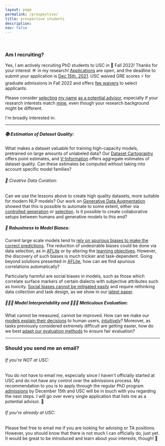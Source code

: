 ```yaml
---
layout: page
permalink: /prospective/
title: prospective students
description:
nav: false
---
```


&nbsp;
&nbsp;

### Am I recruiting?
Yes, I am actively recruiting PhD students to USC in 🍁 Fall 2022! Thanks for your interest ☀️ in my research!
[Applications](https://www.cs.usc.edu/ph-d-application-information/) are open, and the deadline to submit your application is [Dec 15th, 2021](https://days.to/until/15-december).
USC waived GRE scores ⚡ for graduate admissions in Fall 2022 and offers [fee waivers](https://gradadm.usc.edu/lightboxes/us-students-fee-waivers/) to select applicants.


Please consider <u>selecting</u> [my name](https://www.cs.usc.edu/directory/faculty/profile/?lname=Swayamdipta&fname=Swabha) <u>as a potential advisor</u>, especially if your research interests match [mine](/publications/), even though your research background might be different.


I'm broadly interested in:

<hr>

##### 📚 Estimation of Dataset Quality:
What makes a dataset valuable for training high-capacity models, pretrained on large amounts of unlabeled data? Our [Dataset Cartography](https://arxiv.org/abs/2009.10795) offers point estimates, and [V-Information](https://arxiv.org/abs/2110.08420) offers aggregate estimates of dataset quality. Can these estimates be computed without taking into account specific model families?

###### 🎨 Creative Data Curation:
Can we use the lessons above to create high quality datasets, more suitable for modern NLP models? Our work on [Generative Data Augmentation](https://arxiv.org/abs/2004.11546) showed that this is possible to automate to some extent, either via [controlled generation](https://arxiv.org/abs/2105.03023) or [selection](https://arxiv.org/abs/2004.10964). Is it possible to create collaborative setups between humans and generative models to this end?

##### 🤖 Robustness to Model Biases:
<!-- Given that one of the loftiest goals in machine learning is generalization, we need to ensure that -->
Current large scale models tend to [rely on spurious biases to make the correct predictions](https://arxiv.org/abs/1803.02324). The reduction of undesirable biases could be done via data selection, as in [AFLite](https://arxiv.org/abs/2002.04108) or by altering the [learning objectives](https://arxiv.org/abs/1909.03683). However, the discovery of such biases is much trickier and task-dependent.
Going beyond solutions presented in [AFLite](https://arxiv.org/abs/2002.04108), how can we find spurious correlations automatically?

Particularly harmful are social biases in models, such as those which correlate surface markers of certain dialects with subjective attributes such as toxicity. [Social biases cannot be mitigated easily](https://arxiv.org/abs/2102.00086) and require rethinking data collection and task design, as we show in our [latest paper](https://arxiv.org/abs/2111.07997).

##### 🕵🏼‍♀️ Model Interpretability and 👩🏼‍🔬 Meticulous Evaluation:
What cannot be measured, cannot be improved. How can we make our [models explain their decisions](https://arxiv.org/abs/2112.08674) to human users, [_intuitively_](https://arxiv.org/abs/2103.01378)? Moreover, as tasks previously considered extremely difficult are getting easier, how do we best [adapt our evaluation methods](https://arxiv.org/abs/2102.01454) to ensure fair evaluation?

<hr>


### Should you send me an email?

###### If you're NOT at USC:
You do <em>not</em> have to email me, especially since I haven't officially started at USC and do not have any control over the admissions process. My recommendation to you is to apply through the regular PhD program [admissions](https://www.cs.usc.edu/ph-d-application-information/) by December 15th and USC will be in touch with you regarding the next steps. I will go over every single application that lists me as a potential advisor. 🤞

###### If you're already at USC:

Please feel free to email me if you are looking for advising or TA positions. However, you should know that there is not much I can officially do, just yet. It would be great to be introduced and learn about your interests, though! 👋

